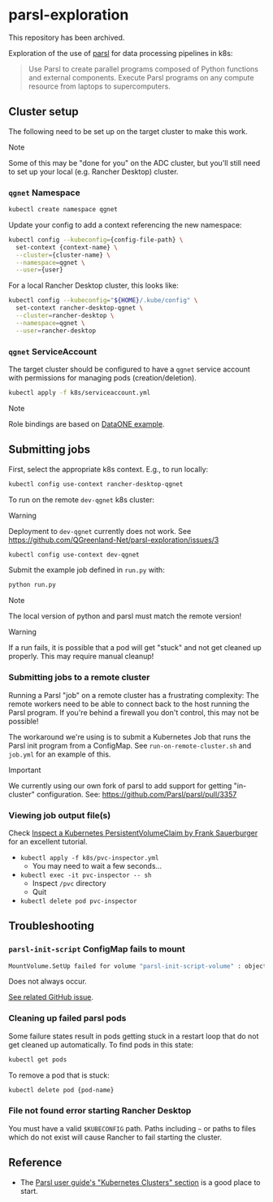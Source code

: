 # parsl-exploration

This repository has been archived.

Exploration of the use of [parsl](https://parsl-project.org/) for data
processing pipelines in k8s:

> Use Parsl to create parallel programs composed of Python functions and
> external components. Execute Parsl programs on any compute resource from
> laptops to supercomputers.


## Cluster setup

The following need to be set up on the target cluster to make this work.

> [!NOTE]
> Some of this may be "done for you" on the ADC cluster, but you'll still need to set up
> your local (e.g. Rancher Desktop) cluster.

### `qgnet` Namespace

```bash
kubectl create namespace qgnet
```

Update your config to add a context referencing the new namespace:

```bash
kubectl config --kubeconfig={config-file-path} \
  set-context {context-name} \
  --cluster={cluster-name} \
  --namespace=qgnet \
  --user={user}
```

For a local Rancher Desktop cluster, this looks like:

```bash
kubectl config --kubeconfig="${HOME}/.kube/config" \
  set-context rancher-desktop-qgnet \
  --cluster=rancher-desktop \
  --namespace=qgnet \
  --user=rancher-desktop
```


### `qgnet` ServiceAccount

The target cluster should be configured to have a `qgnet` service account with
permissions for managing pods (creation/deletion).

```bash
kubectl apply -f k8s/serviceaccount.yml
```

> [!NOTE]
> Role bindings are based on
> [DataONE example](https://github.com/DataONEorg/k8s-cluster/tree/main/authorization).


## Submitting jobs

First, select the appropriate k8s context. E.g., to run locally:

```bash
kubectl config use-context rancher-desktop-qgnet
```

To run on the remote `dev-qgnet` k8s cluster:

> [!WARNING]
> Deployment to `dev-qgnet` currently does not work. See
> https://github.com/QGreenland-Net/parsl-exploration/issues/3


```bash
kubectl config use-context dev-qgnet
```


Submit the example job defined in `run.py` with:

```bash
python run.py
```

> [!NOTE]
> The local version of python and parsl must match the remote version!

> [!WARNING]
> If a run fails, it is possible that a pod will get "stuck" and not get cleaned
> up properly. This may require manual cleanup!


### Submitting jobs to a remote cluster

Running a Parsl "job" on a remote cluster has a frustrating complexity: The remote
workers need to be able to connect back to the host running the Parsl program. If you're
behind a firewall you don't control, this may not be possible!

The workaround we're using is to submit a Kubernetes Job that runs the Parsl init
program from a ConfigMap. See `run-on-remote-cluster.sh` and `job.yml` for an
example of this.

> [!IMPORTANT]
> We currently using our own fork of parsl to add support for getting "in-cluster"
> configuration. See: https://github.com/Parsl/parsl/pull/3357


### Viewing job output file(s)

Check [Inspect a Kubernetes PersistentVolumeClaim by Frank
Sauerburger](https://frank.sauerburger.io/2021/12/01/inspect-k8s-pvc.html) for an
excellent tutorial.

* `kubectl apply -f k8s/pvc-inspector.yml`
    * You may need to wait a few seconds...
* `kubectl exec -it pvc-inspector -- sh`
    * Inspect `/pvc` directory
    * Quit
* `kubectl delete pod pvc-inspector`


## Troubleshooting

### `parsl-init-script` ConfigMap fails to mount

```bash
MountVolume.SetUp failed for volume "parsl-init-script-volume" : object "qgnet"/"parsl-init-script" not registered
```

Does not always occur.

[See related GitHub issue](https://github.com/kubernetes/kubernetes/issues/105204).


### Cleaning up failed parsl pods

Some failure states result in pods getting stuck in a restart loop that do not
get cleaned up automatically. To find pods in this state:

```bash
kubectl get pods
```

To remove a pod that is stuck:

```bash
kubectl delete pod {pod-name}
```


### File not found error starting Rancher Desktop

You must have a valid `$KUBECONFIG` path. Paths including `~` or paths to files which do
not exist will cause Rancher to fail starting the cluster.


## Reference

* The [Parsl user guide's "Kubernetes Clusters" section](https://parsl.readthedocs.io/en/stable/userguide/configuring.html#kubernetes-clusters) is a good place to start.

